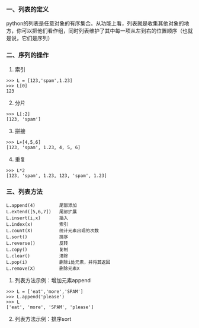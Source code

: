 ### 一、列表的定义
python的列表是任意对象的有序集合。从功能上看，列表就是收集其他对象的地方，你可以把他们看作组，同时列表维护了其中每一项从左到右的位置顺序（也就是说，它们是序列）
### 二、序列的操作
1. 索引
```
>>> L = [123,'spam',1.23]
>>> L[0]
123
```
2. 分片
```
>>> L[:2]
[123, 'spam']
```
3. 拼接
```
>>> L+[4,5,6]
[123, 'spam', 1.23, 4, 5, 6]
```
4. 重复
```
>>> L*2
[123, 'spam', 1.23, 123, 'spam', 1.23]
```
### 三、列表方法
```
L.append(4)         尾部添加
L.extend([5,6,7])   尾部扩展
L.insert(i,x)       插入
L.index(x)          索引
L.count(X)          统计元素出现的次数
L.sort()            排序
L.reverse()         反转
L.copy()            复制
L.clear()           清除
L.pop(i)            删除i处元素，并将其返回
L.remove(X)         删除元素X
```
1. 列表方法示例：增加元素append
```
>>> L = ['eat','more','SPAM']
>>> L.append('please')
>>> L
['eat', 'more', 'SPAM', 'please']
```
2. 列表方法示例：排序sort
